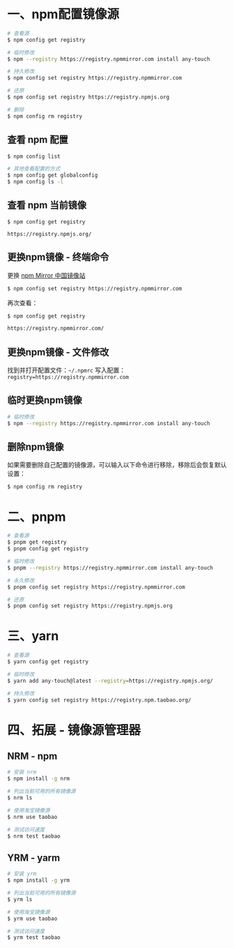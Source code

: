 # 一、npm配置镜像源

```bash
# 查看源
$ npm config get registry

# 临时修改
$ npm --registry https://registry.npmmirror.com install any-touch

# 持久修改
$ npm config set registry https://registry.npmmirror.com

# 还原
$ npm config set registry https://registry.npmjs.org

# 删除
$ npm config rm registry
```



## 查看 npm 配置

```bash
$ npm config list

# 其他查看配置的方式
$ npm config get globalconfig
$ npm config ls -l
```



## 查看 npm 当前镜像

```shell
$ npm config get registry

https://registry.npmjs.org/
```



## 更换npm镜像 - 终端命令

更换 [npm Mirror 中国镜像站](https://npmmirror.com/)

```bash
$ npm config set registry https://registry.npmmirror.com
```

再次查看：

```bash
$ npm config get registry

https://registry.npmmirror.com/
```



## 更换npm镜像 - 文件修改

找到并打开配置文件：`~/.npmrc`
写入配置：`registry=https://registry.npmmirror.com`



## 临时更换npm镜像

```bash
# 临时修改
$ npm --registry https://registry.npmmirror.com install any-touch
```



## 删除npm镜像

如果需要删除自己配置的镜像源，可以输入以下命令进行移除，移除后会恢复默认设置：

```shell
$ npm config rm registry
```



# 二、pnpm

```bash
# 查看源
$ pnpm get registry
$ pnpm config get registry

# 临时修改
$ pnpm --registry https://registry.npmmirror.com install any-touch

# 永久修改
$ pnpm config set registry https://registry.npmmirror.com

# 还原
$ pnpm config set registry https://registry.npmjs.org
```



# 三、yarn

```bash
# 查看源
$ yarn config get registry

# 临时修改
$ yarn add any-touch@latest --registry=https://registry.npmjs.org/

# 持久修改
$ yarn config set registry https://registry.npm.taobao.org/
```



# 四、拓展 - 镜像源管理器

## NRM - npm

```bash
# 安装 nrm
$ npm install -g nrm

# 列出当前可用的所有镜像源
$ nrm ls

# 使用淘宝镜像源
$ nrm use taobao

# 测试访问速度
$ nrm test taobao
```



## YRM - yarm

```bash
# 安装 yrm
$ npm install -g yrm

# 列出当前可用的所有镜像源
$ yrm ls

# 使用淘宝镜像源
$ yrm use taobao

# 测试访问速度
$ yrm test taobao
```
